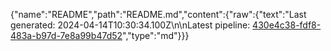 {"name":"README","path":"README.md","content":{"raw":{"text":"Last generated: 2024-04-14T10:30:34.100Z\n\nLatest pipeline: [430e4c38-fdf8-483a-b97d-7e8a99b47d52](/pipeline/430e4c38-fdf8-483a-b97d-7e8a99b47d52)","type":"md"}}}